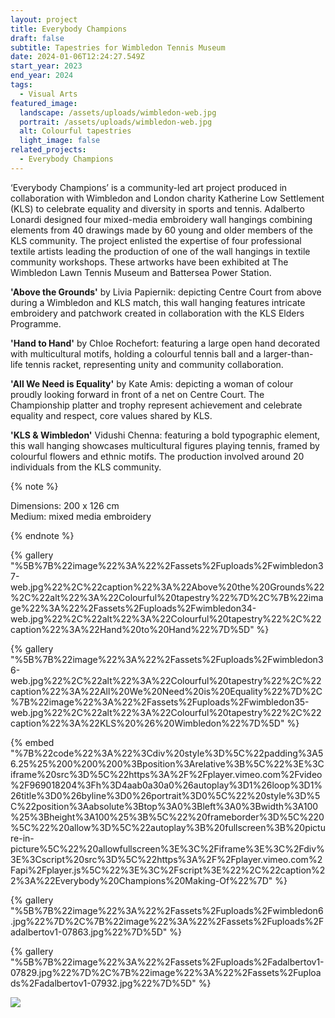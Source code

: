 ```yaml
---
layout: project
title: Everybody Champions
draft: false
subtitle: Tapestries for Wimbledon Tennis Museum
date: 2024-01-06T12:24:27.549Z
start_year: 2023
end_year: 2024
tags:
  - Visual Arts
featured_image:
  landscape: /assets/uploads/wimbledon-web.jpg
  portrait: /assets/uploads/wimbledon-web.jpg
  alt: Colourful tapestries
  light_image: false
related_projects:
  - Everybody Champions
---
```

‘Everybody Champions’ is a community-led art project produced in collaboration with Wimbledon and London charity Katherine Low Settlement (KLS) to celebrate equality and diversity in sports and tennis. Adalberto Lonardi designed four mixed-media embroidery wall hangings combining elements from 40 drawings made by 60 young and older members of the KLS community. The project enlisted the expertise of four professional textile artists leading the production of one of the wall hangings in textile community workshops. These artworks have been exhibited at The Wimbledon Lawn Tennis Museum and Battersea Power Station.

**'Above the Grounds'**
by Livia Papiernik: depicting Centre Court from above during a Wimbledon and KLS match, this wall hanging features intricate embroidery and patchwork created in collaboration with the KLS Elders Programme. 

**'Hand to Hand'**
by Chloe Rochefort: featuring a large open hand decorated with multicultural motifs, holding a colourful tennis ball and a larger-than-life tennis racket, representing unity and community collaboration.

**'All We Need is Equality'**
by Kate Amis: depicting a woman of colour proudly looking forward in front of a net on Centre Court. The Championship platter and trophy represent achievement and celebrate equality and respect, core values shared by KLS.

**'KLS & Wimbledon'**
Vidushi Chenna: featuring a bold typographic element, this wall hanging showcases multicultural figures playing tennis, framed by colourful flowers and ethnic motifs. The production involved around 20 individuals from the KLS community. 

{% note %}








Dimensions: 200 x 126 cm\
Medium: mixed media embroidery








{% endnote %}

{% gallery "%5B%7B%22image%22%3A%22%2Fassets%2Fuploads%2Fwimbledon37-web.jpg%22%2C%22caption%22%3A%22Above%20the%20Grounds%22%2C%22alt%22%3A%22Colourful%20tapestry%22%7D%2C%7B%22image%22%3A%22%2Fassets%2Fuploads%2Fwimbledon34-web.jpg%22%2C%22alt%22%3A%22Colourful%20tapestry%22%2C%22caption%22%3A%22Hand%20to%20Hand%22%7D%5D" %}

{% gallery "%5B%7B%22image%22%3A%22%2Fassets%2Fuploads%2Fwimbledon36-web.jpg%22%2C%22alt%22%3A%22Colourful%20tapestry%22%2C%22caption%22%3A%22All%20We%20Need%20is%20Equality%22%7D%2C%7B%22image%22%3A%22%2Fassets%2Fuploads%2Fwimbledon35-web.jpg%22%2C%22alt%22%3A%22Colourful%20tapestry%22%2C%22caption%22%3A%22KLS%20%26%20Wimbledon%22%7D%5D" %}

{% embed "%7B%22code%22%3A%22%3Cdiv%20style%3D%5C%22padding%3A56.25%25%200%200%200%3Bposition%3Arelative%3B%5C%22%3E%3Ciframe%20src%3D%5C%22https%3A%2F%2Fplayer.vimeo.com%2Fvideo%2F969018204%3Fh%3D4aab0a30a0%26autoplay%3D1%26loop%3D1%26title%3D0%26byline%3D0%26portrait%3D0%5C%22%20style%3D%5C%22position%3Aabsolute%3Btop%3A0%3Bleft%3A0%3Bwidth%3A100%25%3Bheight%3A100%25%3B%5C%22%20frameborder%3D%5C%220%5C%22%20allow%3D%5C%22autoplay%3B%20fullscreen%3B%20picture-in-picture%5C%22%20allowfullscreen%3E%3C%2Fiframe%3E%3C%2Fdiv%3E%3Cscript%20src%3D%5C%22https%3A%2F%2Fplayer.vimeo.com%2Fapi%2Fplayer.js%5C%22%3E%3C%2Fscript%3E%22%2C%22caption%22%3A%22Everybody%20Champions%20Making-Of%22%7D" %}

{% gallery "%5B%7B%22image%22%3A%22%2Fassets%2Fuploads%2Fwimbledon6.jpg%22%7D%2C%7B%22image%22%3A%22%2Fassets%2Fuploads%2Fadalbertov1-07863.jpg%22%7D%5D" %}

{% gallery "%5B%7B%22image%22%3A%22%2Fassets%2Fuploads%2Fadalbertov1-07829.jpg%22%7D%2C%7B%22image%22%3A%22%2Fassets%2Fuploads%2Fadalbertov1-07932.jpg%22%7D%5D" %}

![](/assets/uploads/wimbledon31.jpg)